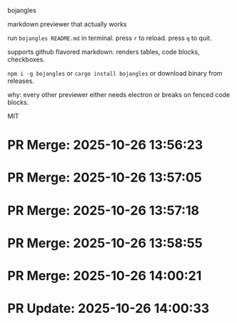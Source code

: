 bojangles

markdown previewer that actually works

run `bojangles README.md` in terminal. press `r` to reload. press `q` to quit.

supports github flavored markdown. renders tables, code blocks, checkboxes.

`npm i -g bojangles` or `cargo install bojangles` or download binary from releases.

why: every other previewer either needs electron or breaks on fenced code blocks.

MIT

# PR Merge: 2025-10-26 13:56:23

# PR Merge: 2025-10-26 13:57:05

# PR Merge: 2025-10-26 13:57:18

# PR Merge: 2025-10-26 13:58:55

# PR Merge: 2025-10-26 14:00:21

# PR Update: 2025-10-26 14:00:33

